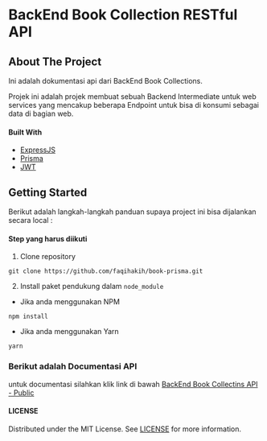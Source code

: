 # BackEnd Book Collection RESTful API

## About The Project

Ini adalah dokumentasi api dari BackEnd Book Collections.

Projek ini adalah projek membuat sebuah Backend Intermediate untuk web services yang mencakup beberapa Endpoint untuk bisa di konsumi sebagai data di bagian web.

#### Built With

- [ExpressJS](https://expressjs.com/)
- [Prisma](http://prisma.io/)
- [JWT](https://jwt.io/)


## Getting Started

Berikut adalah langkah-langkah panduan supaya project ini bisa dijalankan secara local : 

#### Step yang harus diikuti

1. Clone repository

```textile
git clone https://github.com/faqihakih/book-prisma.git
```

2. Install paket pendukung dalam `node_module`
- Jika anda menggunakan NPM

```textile
npm install
```

- Jika anda menggunakan Yarn

```textile
yarn
```

### Berikut adalah Documentasi API

untuk documentasi silahkan klik link di bawah
[BackEnd Book Collectins API - Public](https://documenter.getpostman.com/view/10969923/Tz5tYbfB)

#### LICENSE

Distributed under the MIT License. See [LICENSE](https://github.com/faqihakih/book-prisma/blob/main/LICENSE) for more information.
